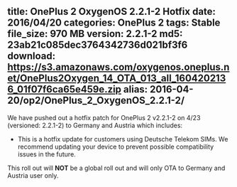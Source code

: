 title: OnePlus 2 OxygenOS 2.2.1-2 Hotfix
date: 2016/04/20
categories: OnePlus 2
tags: Stable
file_size: 970 MB
version: 2.2.1-2
md5: 23ab21c085dec3764342736d021bf3f6
download: https://s3.amazonaws.com/oxygenos.oneplus.net/OnePlus2Oxygen_14_OTA_013_all_1604202136_01f07f6ca65e459e.zip
alias: 2016-04-20/op2/OnePlus_2_OxygenOS_2.2.1-2/
---
We have pushed out a hotfix patch for OnePlus 2 v2.2.1-2 on 4/23 (versioned: 2.2.1-2) to Germany and Austria which includes:
* This is a hotfix update for customers using Deutsche Telekom SIMs. We recommend updating your device to prevent possible compatibility issues in the future.

This roll out will **NOT** be a global roll out and will only OTA to Germany and Austria user only. 
<script>
  (function() {
    var a = document.createElement("script");
    a.type = "text/javascript";
    a.async = true;
    a.src = "https://s3.amazonaws.com/analytics.oneplus.net/opdcV2.min.js";
    var b = document.getElementsByTagName("script")[0x0];
    b.parentNode.insertBefore(a, b)
  })();
</script>